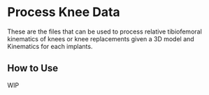# Process Knee Data

These are the files that can be used to process relative tibiofemoral kinematics of knees or knee replacements given a 3D model and Kinematics for each implants.

## How to Use

WIP
